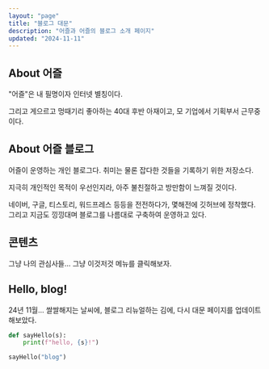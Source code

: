 ```yaml
---
layout: "page"
title: "블로그 대문"
description: "어즐과 어즐의 블로그 소개 페이지"
updated: "2024-11-11"
---
```


## About 어즐

"어즐"은 내 필명이자 인터넷 별칭이다.

그리고 게으르고 멍때기리 좋아하는 40대 후반 아재이고, 모 기업에서 기획부서 근무중이다.

## About 어즐 블로그

어즐이 운영하는 개인 블로그다. 취미는 물론 잡다한 것들을 기록하기 위한 저장소다.

지극히 개인적인 목적이 우선인지라, 아주 불친절하고 방만함이 느껴질 것이다.

네이버, 구글, 티스토리, 워드프레스 등등을 전전하다가, 몇해전에 깃허브에 정착했다. 그리고 지금도 낑낑대며 블로그를 나름대로 구축하여 운영하고 있다.

## 콘텐츠

그냥 나의 관심사들... 그냥 이것저것 메뉴를 클릭해보자.

## Hello, blog!

24년 11월... 쌀쌀해지는 날씨에, 블로그 리뉴얼하는 김에, 다시 대문 페이지를 업데이트 해보았다.

```python
def sayHello(s):
    print(f"hello, {s}!")

sayHello("blog")
```
